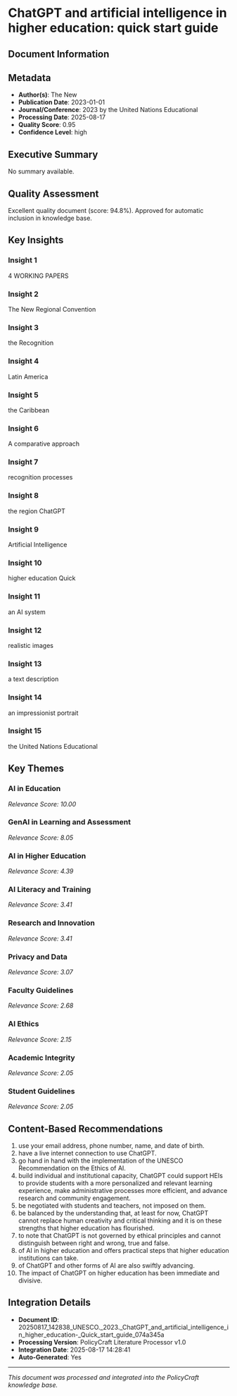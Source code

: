 # ChatGPT and artificial intelligence in higher education: quick start guide

## Document Information


## Metadata
- **Author(s)**: The New
- **Publication Date**: 2023-01-01
- **Journal/Conference**: 2023 by the United Nations Educational
- **Processing Date**: 2025-08-17
- **Quality Score**: 0.95
- **Confidence Level**: high

## Executive Summary
No summary available.

## Quality Assessment
Excellent quality document (score: 94.8%). Approved for automatic inclusion in knowledge base.

## Key Insights

### Insight 1
4
WORKING 
PAPERS

### Insight 2
The New Regional Convention

### Insight 3
the Recognition

### Insight 4
Latin 
America

### Insight 5
the 
Caribbean

### Insight 6
A comparative approach

### Insight 7
recognition 
processes

### Insight 8
the region
ChatGPT

### Insight 9
Artificial Intelligence

### Insight 10
higher education
Quick

### Insight 11
an AI system

### Insight 12
realistic images

### Insight 13
a text description

### Insight 14
an impressionist portrait

### Insight 15
the United Nations Educational

## Key Themes
### AI in Education
*Relevance Score: 10.00*

### GenAI in Learning and Assessment
*Relevance Score: 8.05*

### AI in Higher Education
*Relevance Score: 4.39*

### AI Literacy and Training
*Relevance Score: 3.41*

### Research and Innovation
*Relevance Score: 3.41*

### Privacy and Data
*Relevance Score: 3.07*

### Faculty Guidelines
*Relevance Score: 2.68*

### AI Ethics
*Relevance Score: 2.15*

### Academic Integrity
*Relevance Score: 2.05*

### Student Guidelines
*Relevance Score: 2.05*


## Content-Based Recommendations
1. use your email address, phone number, name, and date of birth.
2. have a live internet connection to use ChatGPT.
3. go hand in hand with the implementation of the UNESCO Recommendation on the Ethics of AI.
4. build individual and institutional capacity, ChatGPT could support HEIs to provide students with a more personalized and relevant learning experience, make administrative processes more efficient, and advance research and community engagement.
5. be negotiated with students and teachers, not imposed on them.
6. be balanced by the understanding that, at least for now, ChatGPT cannot replace human creativity and critical thinking and it is on these strengths that higher education has flourished.
7. to note that ChatGPT is not governed by ethical principles and cannot distinguish between right and wrong, true and false.
8. of AI in higher education and offers practical steps that higher education institutions can take.
9. of ChatGPT and other forms of AI are also swiftly advancing.
10. The impact of ChatGPT on higher education has been immediate and divisive.

## Integration Details
- **Document ID**: 20250817_142838_UNESCO._2023._ChatGPT_and_artificial_intelligence_in_higher_education-_Quick_start_guide_074a345a
- **Processing Version**: PolicyCraft Literature Processor v1.0
- **Integration Date**: 2025-08-17 14:28:41
- **Auto-Generated**: Yes

---
*This document was processed and integrated into the PolicyCraft knowledge base.*

